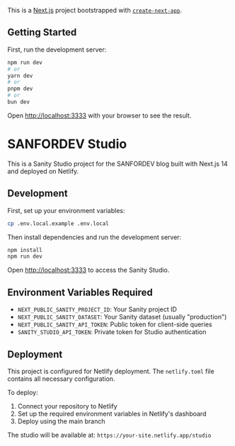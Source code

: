 This is a [Next.js](https://nextjs.org) project bootstrapped with [`create-next-app`](https://nextjs.org/docs/app/api-reference/cli/create-next-app).

## Getting Started

First, run the development server:

```bash
npm run dev
# or
yarn dev
# or
pnpm dev
# or
bun dev
```

Open [http://localhost:3333](http://localhost:3333) with your browser to see the result.

# SANFORDEV Studio

This is a Sanity Studio project for the SANFORDEV blog built with Next.js 14 and deployed on Netlify.

## Development

First, set up your environment variables:

```bash
cp .env.local.example .env.local
```

Then install dependencies and run the development server:

```bash
npm install
npm run dev
```

Open [http://localhost:3333](http://localhost:3333) to access the Sanity Studio.

## Environment Variables Required

- `NEXT_PUBLIC_SANITY_PROJECT_ID`: Your Sanity project ID
- `NEXT_PUBLIC_SANITY_DATASET`: Your Sanity dataset (usually "production")
- `NEXT_PUBLIC_SANITY_API_TOKEN`: Public token for client-side queries
- `SANITY_STUDIO_API_TOKEN`: Private token for Studio authentication

## Deployment

This project is configured for Netlify deployment. The `netlify.toml` file contains all necessary configuration.

To deploy:

1. Connect your repository to Netlify
2. Set up the required environment variables in Netlify's dashboard
3. Deploy using the main branch

The studio will be available at: `https://your-site.netlify.app/studio`

